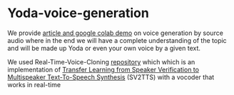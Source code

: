 # Yoda-voice-generation
We provide [article and google colab demo](https://broutonlab.com/blog/generate-Yoda-voice-by-your-text-in-5-minutes) on voice generation by source audio where in the end we will have a complete understanding of the topic and will be made up Yoda or even your own voice by a given text.

We used Real-Time-Voice-Cloning [repository](https://github.com/CorentinJ/Real-Time-Voice-Cloning) which which is an implementation of [Transfer Learning from Speaker Verification to Multispeaker Text-To-Speech Synthesis](https://arxiv.org/pdf/1806.04558.pdf) (SV2TTS) with a vocoder that works in real-time
